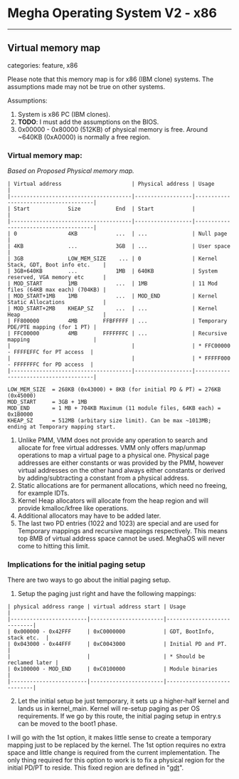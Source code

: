 # Megha Operating System V2 - x86
------------------------------------------------------------------------------

## Virtual memory map
categories: feature, x86

Please note that this memory map is for x86 (IBM clone) systems. The assumptions made may not be
true on other systems.

Assumptions:
1. System is x86 PC (IBM clones).
2. **TODO**: I must add the assumptions on the BIOS.
3. 0x00000 - 0x80000 (512KB) of physical memory is free. Around ~640KB (0xA0000) is normally a free
   region.

### Virtual memory map:

_Based on Proposed Physical memory map._

```
| Virtual address                      | Physical address | Usage                                |
|--------------------------------------|------------------|--------------------------------------|
| Start            Size           End  | Start            |                                      |
|--------------------------------------|------------------|--------------------------------------|
| 0                4KB            ...  | ...              | Null page                            |
| 4KB              ...            3GB  | ...              | User space                           |
| 3GB              LOW_MEM_SIZE    ... | 0                | Kernel Stack, GDT, Boot info etc.    |
| 3GB+640KB        ...            1MB  | 640KB            | System reserved, VGA memory etc      |
| MOD_START        1MB            ...  | 1MB              | 11 Mod files (64KB max each) (704KB) |
| MOD_START+1MB    1MB            ...  | MOD_END          | Kernel Static Allocations            |
| MOD_START+2MB    KHEAP_SZ       ...  | ...              | Kernel Heap                          |
| FF800000         4MB        FFBFFFFF | ...              | Temporary PDE/PTE mapping (for 1 PT) |
| FFC00000         4MB        FFFFFFFC | ...              | Recursive mapping                    |
|                                      |                  | * FFC00000 - FFFFEFFC for PT access  |
|                                      |                  | * FFFFF000 - FFFFFFFC for PD access  |
|--------------------------------------|------------------|--------------------------------------|

LOW_MEM_SIZE  = 268KB (0x43000) + 8KB (for initial PD & PT) = 276KB (0x45000)
MOD_START     = 3GB + 1MB
MOD_END       = 1 MB + 704KB Maximum (11 module files, 64KB each) = 0x1B0000
KHEAP_SZ      = 512MB (arbitary size limit). Can be max ~1013MB; ending at Temporary mapping start.
```

1. Unlike PMM, VMM does not provide any operation to search and allocate for free virtual addresses.
   VMM only offers map/unmap operations to map a virtual page to a physical one. Physical page
   addresses are either constants or was provided by the PMM, however virtual addresses on the other
   hand always either constants or derived by adding/subtracting a constant from a physical address.
2. Static allocations are for permanent allocations, which need no freeing, for example IDTs.
3. Kernel Heap allocators will allocate from the heap region and will provide kmalloc/kfree like
   operations.
4. Additional allocators may have to be added later.
5. The last two PD entries (1022 and 1023) are special and are used for Temporary mappings and
   recursive mappings respectively. This means top 8MB of virtual address space cannot be used.
   MeghaOS will never come to hitting this limit.

### Implications for the initial paging setup

There are two ways to go about the initial paging setup.

1. Setup the paging just right and have the following mappings:

```
| physical address range | virtual address start | Usage                      |
|------------------------|-----------------------|----------------------------|
| 0x000000 - 0x42FFF     | 0xC0000000            | GDT, BootInfo, stack etc.  |
| 0x043000 - 0x44FFF     | 0xC0043000            | Initial PD and PT.         |
|                        |                       | * Should be reclamed later |
| 0x100000 - MOD_END     | 0xC0100000            | Module binaries            |
|------------------------|-----------------------|----------------------------|
```
2. Let the initial setup be just temporary, it sets up a higher-half kernel and lands us in
   kernel_main. Kernel will re-setup paging as per OS requirements. If we go by this route, the
   initial paging setup in entry.s can be moved to the boot1 phase.

I will go with the 1st option, it makes little sense to create a temporary mapping just to be
replaced by the kernel. The 1st option requires no extra space and little change is required from
the current implementation. The only thing required for this option to work is to fix a physical
region for the initial PD/PT to reside. This fixed region are defined in "[gdt](gdt.md)".
